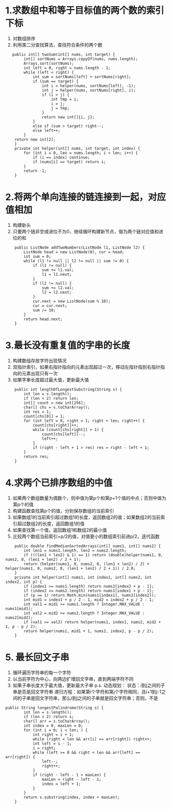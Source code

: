 # 1.求数组中和等于目标值的两个数的索引下标
1. 对数组排序
2. 利用类二分查找算法，查找符合条件的两个数
```
   public int[] twoSum(int[] nums, int target) {
        int[] sortNums = Arrays.copyOf(nums, nums.length);
        Arrays.sort(sortNums);
        int left = 0, right = nums.length - 1;
        while (left < right) {
            int sum = sortNums[left] + sortNums[right];
            if (sum == target) {
                int i = helper(nums, sortNums[left], -1);
                int j = helper(nums, sortNums[right], i);
                if (i > j) {
                    int tmp = i;
                    i = j;
                    j = tmp;
                }
                return new int[]{i, j};
            }
            else if (sum > target) right--;
            else left++;
        }
    return new int[2];
    }
    private int helper(int[] nums, int target, int index) {
        for (int i = 0, len = nums.length; i < len; i++) {
            if (i == index) continue;
            if (nums[i] == target) return i;
        }
        return -1;
    }
```

# 2.将两个单向连接的链连接到一起，对应值相加
1. 构建新头
2. 只要两个链非空或进位不为0，继续循环构建新节点，值为两个链对应值和进位的和
```
    public ListNode addTwoNumbers(ListNode l1, ListNode l2) {
        ListNode head = new ListNode(0), cur = head;
        int sum = 0;
        while (l1 != null || l2 != null || sum != 0) {
            if (l1 != null) {
                sum += l1.val;
                l1 = l1.next;
            }
            if (l2 != null) {
                sum += l2.val;
                l2 = l2.next;
            }
            cur.next = new ListNode(sum % 10);
            cur = cur.next;
            sum /= 10;
        }
        return head.next;
    }
```

# 3.最长没有重复值的字串的长度
1. 构建数组存放字符出现情况
2. 双指针索引，如果右指针指向的元素出现超过一次，移动左指针指到右指针指向的元素出现只有一次
3. 如果字串长度超过最大值，更新最大值
```
    public int lengthOfLongestSubstring(String s) {
        int len = s.length();
        if (len < 2) return len;
        int[] count = new int[256];
        char[] chs = s.toCharArray();
        int res = 1;
        count[chs[0]] = 1;
        for (int left = 0, right = 1; right < len; right++) {
            count[chs[right]]++;
            while (count[chs[right]] > 1) {
                count[chs[left]]--;
                left++;
            }
            if (right - left + 1 > res) res = right - left + 1;
        }
        return res;
    }
```

# 4.求两个已排序数组的中值
1. 如果两个数组数量为偶数个，则中值为第p个和第p+1个值的中点；否则中值为第p个的值
2. 构建函数查找第p个的值，分别保存数组的当前索引
3. 如果数组1的当前索引超过数组1的长度，返回数组2的值；如果数组2的当前索引超过数组2的长度，返回数组1的值
4. 如果查找第一个值，返回数组1和数组2的最小值
5. 比较两个数组当前索引+p/2的值，对值更小的数组索引前进p/2，迭代函数
```
    public double findMedianSortedArrays(int[] nums1, int[] nums2) {
        int len1 = nums1.length, len2 = nums2.length;
        if (((len1 + len2) & 1) == 1) return (double)helper(nums1, 0, nums2, 0, (len1 + len2) / 2 + 1);
        return (helper(nums1, 0, nums2, 0, (len1 + len2) / 2) + helper(nums1, 0, nums2, 0, (len1 + len2) / 2 + 1)) / 2.0;
    }
    private int helper(int[] nums1, int index1, int[] nums2, int index2, int p) {
        if (index1 >= nums1.length) return nums2[index2 + p - 1];
        if (index2 >= nums2.length) return nums1[index1 + p - 1];
        if (p == 1) return Math.min(nums1[index1], nums2[index2]);
        int mid1 = index1 + p / 2 - 1, mid2 = index2 + p / 2 - 1;
        int val1 = mid1 >= nums1.length ? Integer.MAX_VALUE : nums1[mid1];
        int val2 = mid2 >= nums2.length ? Integer.MAX_VALUE : nums2[mid2];
        if (val1 >= val2) return helper(nums1, index1, nums2, mid2 + 1, p - p / 2);
        return helper(nums1, mid1 + 1, nums2, index2, p - p / 2);
    }
```

# 5. 最长回文子串
1. 循环遍历字符串的每一个字符
2. 以当前字符为中心，向两边扩增回文字串，直到两端字符不同
3. 如果子串长度大于最大值，更新最大子串
p.s. 动态规划：
状态：i到j之间的子串是否是回文字符串
递归方程：如果第i个字符和第j个字符相同，且i+1到j-1之间的子串是回文字符串，那么i到j之间的子串就是回文字符串；否则，不是
```
public String longestPalindrome(String s) {
        int len = s.length();
        if (len < 2) return s;
        char[] arr = s.toCharArray();
        int index = 0, maxLen = 0;
        for (int i = 0; i < len; ) {
            int right = i + 1;
            while (right < len && arr[i] == arr[right]) right++;
            int left = i - 1;
            i = right;
            while (left >= 0 && right < len && arr[left] == arr[right]) {
                left--;
                right++;
            }
            if (right - left - 1 > maxLen) {
                maxLen = right - left - 1;
                index = left + 1;
            }
        }
        return s.substring(index, index + maxLen);
    }
```

